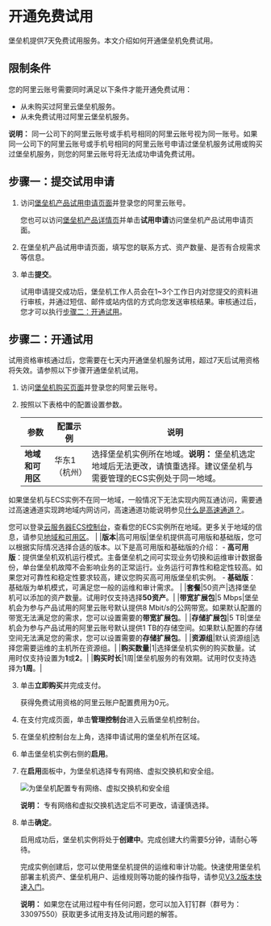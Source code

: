 # 开通免费试用

堡垒机提供7天免费试用服务。本文介绍如何开通堡垒机免费试用。

## 限制条件

您的阿里云账号需要同时满足以下条件才能开通免费试用：

-   从未购买过阿里云堡垒机服务。
-   从未免费试用过阿里云堡垒机服务。

**说明：** 同一公司下的阿里云账号或手机号相同的阿里云账号视为同一账号。如果同一公司下的阿里云账号或手机号相同的阿里云账号申请过堡垒机服务试用或购买过堡垒机服务，则您的阿里云账号将无法成功申请免费试用。

## 步骤一：提交试用申请

1.  访问[堡垒机产品试用申请页面](https://page.aliyun.com/form/act1727317725/index.htm)并登录您的阿里云账号。

    您也可以访问[堡垒机产品详情页](https://www.aliyun.com/product/bastionhost)并单击**试用申请**访问堡垒机产品试用申请页面。

2.  在堡垒机产品试用申请页面，填写您的联系方式、资产数量、是否有合规需求等信息。

3.  单击**提交**。

    试用申请提交成功后，堡垒机工作人员会在1~3个工作日内对您提交的资料进行审核，并通过短信、邮件或站内信的方式向您发送审核结果。审核通过后，您才可以执行[步骤二：开通试用](#section_nao_0ec_1xh)。


## 步骤二：开通试用

试用资格审核通过后，您需要在七天内开通堡垒机服务试用，超过7天后试用资格将失效。请参照以下步骤开通堡垒机试用。

1.  访问[堡垒机购买页面](https://common-buy.aliyun.com/?&commodityCode=bastionhost#/buy)并登录您的阿里云账号。

2.  按照以下表格中的配置设置参数。

    |参数|配置示例|说明|
    |--|----|--|
    |**地域和可用区**|华东1（杭州）|选择堡垒机实例所在地域。**说明：** 堡垒机选定地域后无法更改，请慎重选择。建议堡垒机与需要管理的ECS实例处于同一地域。

如果堡垒机与ECS实例不在同一地域，一般情况下无法实现内网互通访问，需要通过高速通道实现跨地域内网访问，高速通道功能说明参见[什么是高速通道？](/cn.zh-CN/产品简介/什么是高速通道？.md)。

您可以登录[云服务器ECS控制台](https://ecs.console.aliyun.com)，查看您的ECS实例所在地域。更多关于地域的信息，请参见[地域和可用区]()。 |
    |**版本**|高可用版|堡垒机提供高可用版和基础版，您可以根据实际情况选择合适的版本。以下是高可用版和基础版的介绍：    -   **高可用版**：提供堡垒机双机运行模式。主备堡垒机之间可实现业务切换和运维审计数据备份，单台堡垒机故障不会影响业务的正常运行。业务运行可靠性和稳定性较高。如果您对可靠性和稳定性要求较高，建议您购买高可用版堡垒机实例。
    -   **基础版**：基础版为单机模式，可满足您一般的运维和审计需求。 |
    |**套餐**|50资产|选择堡垒机可以添加的资产数量。试用时仅支持选择**50资产**。|
    |**带宽扩展包**|5 Mbps|堡垒机会为参与产品试用的阿里云账号默认提供8 Mbit/s的公网带宽。如果默认配置的带宽无法满足您的需求，您可以设置需要的**带宽扩展包**。|
    |**存储扩展包**|5 TB|堡垒机会为参与产品试用的阿里云账号默认提供1 TB的存储空间。如果默认配置的存储空间无法满足您的需求，您可以设置需要的**存储扩展包**。|
    |**资源组**|默认资源组|选择您需要运维的主机所在资源组。|
    |**购买数量**|1|选择堡垒机实例的购买数量。试用时仅支持设置为**1**或**2**。|
    |**购买时长**|1周|堡垒机服务的有效期。试用时仅支持选择为**1周**。|

3.  单击**立即购买**并完成支付。

    获得免费试用资格的阿里云账户配置费用为0元。

4.  在支付完成页面，单击**管理控制台**进入云盾堡垒机控制台。

5.  在堡垒机控制台左上角，选择申请试用的堡垒机所在区域。

6.  单击堡垒机实例右侧的**启用**。

7.  在**启用**面板中，为堡垒机选择专有网络、虚拟交换机和安全组。

    ![为堡垒机配置专有网络、虚拟交换机和安全组](https://static-aliyun-doc.oss-accelerate.aliyuncs.com/assets/img/zh-CN/2333825161/p247222.png)

    **说明：** 专有网络和虚拟交换机选定后不可更改，请谨慎选择。

8.  单击**确定**。

    启用成功后，堡垒机实例将处于**创建中**。完成创建大约需要5分钟，请耐心等待。

    完成实例创建后，您可以使用堡垒机提供的运维和审计功能。快速使用堡垒机部署主机资产、堡垒机用户、运维规则等功能的操作指导，请参见[V3.2版本快速入门](/cn.zh-CN/快速入门/V3.2版本/概览.md)。

    **说明：** 如果您在试用过程中有任何问题，您可以加入钉钉群（群号为：33097550）获取更多试用支持及试用问题的解答。


